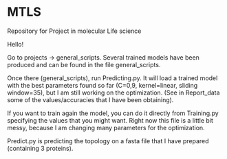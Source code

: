 # MTLS
Repository for Project in molecular Life science 

Hello!

Go to projects -> general_scripts.
Several trained models have been produced and can be found in the file general_scripts.

Once there (general_scripts), run Predicting.py. It will load a trained model with the best parameters found so far (C=0,9, kernel=linear, sliding window=35), but I am still working on the optimization. (See in Report_data some of the values/accuracies that I  have been obtaining).

If you want to train again the model, you can do it directly from Training.py specifying the values that you might want. 
Right now this file is a little bit messy, because I am changing many parameters for the optimization.

Predict.py is predicting the topology on a fasta file that I  have prepared (containing 3 proteins).
